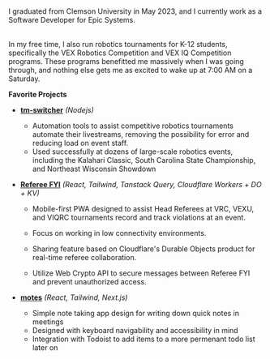 <br />
<br />
I graduated from Clemson University in May 2023, and I currently work as a Software Developer for Epic Systems.

<br />
<br />

In my free time, I also run robotics tournaments for K-12 students, specifically the VEX Robotics Competition and VEX IQ Competition programs. These programs benefitted me massively when I was going through, and nothing else gets me as excited to wake up at 7:00 AM on a Saturday.
<br />

**Favorite Projects**

- **[tm-switcher](https://github.com/brenapp/tm-switcher)** _(Nodejs)_
  - Automation tools to assist competitive robotics tournaments automate their livestreams, removing the possibility for error and reducing load on event staff.
  - Used successfully at dozens of large-scale robotics events, including the Kalahari Classic, South Carolina State Championship, and Northeast Wisconsin Showdown

- **[Referee FYI](https://github.com/brenapp/referee.fyi)** _(React, Tailwind, Tanstack Query, Cloudflare Workers + DO + KV)_
  - Mobile-first PWA designed to assist Head Referees at VRC, VEXU, and VIQRC tournaments record and track violations at an event.
  
  - Focus on working in low connectivity environments.
    
  - Sharing feature based on Cloudflare's Durable Objects product for real-time referee collaboration.
 
  - Utilize Web Crypto API to secure messages between Referee FYI and prevent unauthorized access.
  
- **[motes](https://github.com/MayorMonty/motes)** _(React, Tailwind, Next.js)_
  - Simple note taking app design for writing down quick notes in meetings
  - Designed with keyboard navigability and accessibility in mind
  - Integration with Todoist to add items to a more permenant todo list later on

